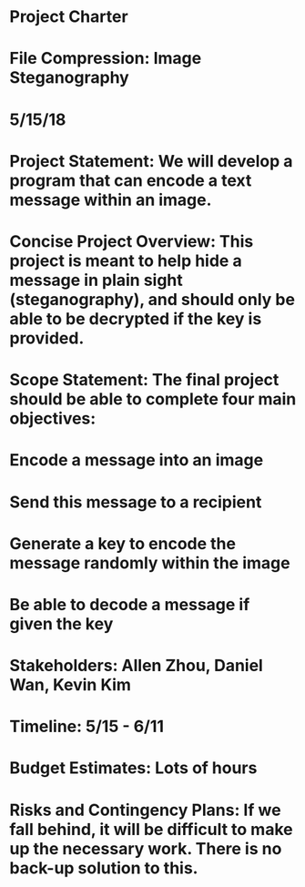 # Project Charter
# File Compression: Image Steganography
# 5/15/18

# Project Statement: We will develop a program that can encode a text message within an image. 

# Concise Project Overview: This project is meant to help hide a message in plain sight (steganography), and should only be able to be decrypted if the key is provided. 

# Scope Statement: The final project should be able to complete four main objectives: 
# Encode a message into an image
# Send this message to a recipient
# Generate a key to encode the message randomly within the image
# Be able to decode a message if given the key

# Stakeholders: Allen Zhou, Daniel Wan, Kevin Kim 

# Timeline: 5/15 - 6/11

# Budget Estimates: Lots of hours

# Risks and Contingency Plans: If we fall behind, it will be difficult to make up the necessary work. There is no back-up solution to this. 

